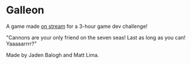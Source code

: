 # Galleon
A game made [on stream](https://www.twitch.tv/videos/1491233200) for a 3-hour game dev challenge!

"Cannons are your only friend on the seven seas! Last as long as you can! Yaaaaarrrr?"

Made by Jaden Balogh and Matt Lima.
